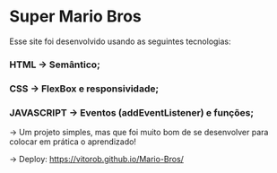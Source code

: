 # Super Mario Bros

Esse site foi desenvolvido usando as seguintes tecnologias:

### HTML -> Semântico;
### CSS -> FlexBox e responsividade;
### JAVASCRIPT -> Eventos (addEventListener) e funções;

-> Um projeto simples, mas que foi muito bom de se desenvolver para colocar em prática o aprendizado!

-> Deploy: https://vitorob.github.io/Mario-Bros/
